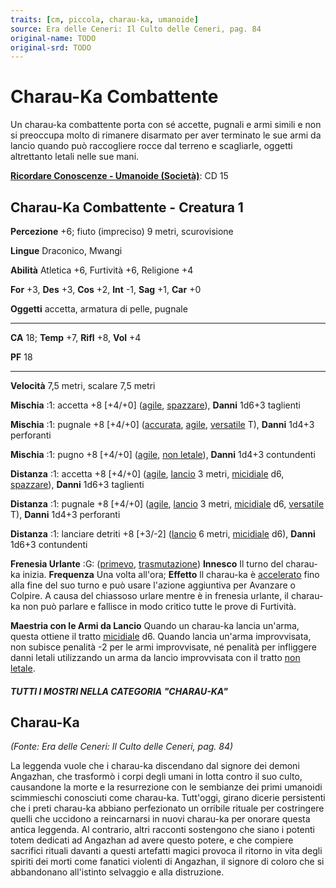 ```yaml
---
traits: [cm, piccola, charau-ka, umanoide]
source: Era delle Ceneri: Il Culto delle Ceneri, pag. 84
original-name: TODO
original-srd: TODO
---
```


# Charau-Ka Combattente

Un charau-ka combattente porta con sé accette, pugnali e armi simili e non si
preoccupa molto di rimanere disarmato per aver terminato le sue armi da lancio
quando può raccogliere rocce dal terreno e scagliarle, oggetti altrettanto
letali nelle sue mani.

**[Ricordare Conoscenze - Umanoide (Società)](/azioni/ricordare-conoscenze)**:
CD 15

## Charau-Ka Combattente - Creatura 1

**Percezione** +6; fiuto (impreciso) 9 metri, scurovisione

**Lingue** Draconico, Mwangi

**Abilità** Atletica +6, Furtività +6, Religione +4

**For** +3, **Des** +3, **Cos** +2, **Int** -1, **Sag** +1, **Car** +0

**Oggetti** accetta, armatura di pelle, pugnale

---

**CA** 18; **Temp** +7, **Rifl** +8, **Vol** +4

**PF** 18

---

**Velocità** 7,5 metri, scalare 7,5 metri

**Mischia** :1: accetta +8 \[+4/+0] ([agile](/tratti/agile),
[spazzare](/tratti/spazzare)), **Danni** 1d6+3 taglienti

**Mischia** :1: pugnale +8 \[+4/+0] ([accurata](/tratti/accurata),
[agile](/tratti/agile), [versatile](/tratti/versatile) T), **Danni** 1d4+3
perforanti

**Mischia** :1: pugno +8 \[+4/+0] ([agile](/tratti/agile),
[non letale](/tratti/non-letale)), **Danni** 1d4+3 contundenti

**Distanza** :1: accetta +8 \[+4/+0] ([agile](/tratti/agile),
[lancio](/tratti/lancio) 3 metri, [micidiale](/tratti/micidiale) d6,
[spazzare](/tratti/spazzare)), **Danni** 1d6+3 taglienti

**Distanza** :1: pugnale +8 \[+4/+0] ([agile](/tratti/agile),
[lancio](/tratti/lancio) 3 metri, [micidiale](/tratti/micidiale) d6,
[versatile](/tratti/versatile) T), **Danni** 1d4+3 perforanti

**Distanza** :1: lanciare detriti +8 \[+3/-2] ([lancio](/tratti/lancio) 6 metri,
[micidiale](/tratti/micidiale) d6), **Danni** 1d6+3 contundenti

**Frenesia Urlante** :G: ([primevo](/tratti/primevo),
[trasmutazione](/tratti/trasmutazione)) **Innesco** Il turno del charau-ka
inizia. **Frequenza** Una volta all'ora; **Effetto** ll charau-ka è
[accelerato](/condizioni/accelerato) fino alla fine del suo turno e può usare
l'azione aggiuntiva per Avanzare o Colpire. A causa del chiassoso urlare mentre
è in frenesia urlante, il charau-ka non può parlare e fallisce in modo critico
tutte le prove di Furtività.

**Maestria con le Armi da Lancio** Quando un charau-ka lancia un'arma, questa
ottiene il tratto [micidiale](/tratti/micidiale) d6. Quando lancia un'arma
improvvisata, non subisce penalità -2 per le armi improvvisate, né penalità per
infliggere danni letali utilizzando un arma da lancio improvvisata con il tratto
[non letale](/tratti/non-letale).

##### TUTTI I MOSTRI NELLA CATEGORIA "CHARAU-KA"

## **Charau-Ka**

_(Fonte: Era delle Ceneri: Il Culto delle Ceneri, pag. 84)_

La leggenda vuole che i charau-ka discendano dal signore dei demoni Angazhan,
che trasformò i corpi degli umani in lotta contro il suo culto, causandone la
morte e la resurrezione con le sembianze dei primi umanoidi scimmieschi
conosciuti come charau-ka. Tutt'oggi, girano dicerie persistenti che i preti
charau-ka abbiano perfezionato un orribile rituale per costringere quelli che
uccidono a reincarnarsi in nuovi charau-ka per onorare questa antica leggenda.
Al contrario, altri racconti sostengono che siano i potenti totem dedicati ad
Angazhan ad avere questo potere, e che compiere sacrifici rituali davanti a
questi artefatti magici provoca il ritorno in vita degli spiriti dei morti come
fanatici violenti di Angazhan, il signore di coloro che si abbandonano
all'istinto selvaggio e alla distruzione.
